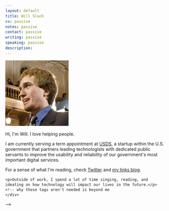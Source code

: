 ```yaml
---
layout: default
title: Will Slack
cv: passive
notes: passive
contact: passive
writing: passive
speaking: passive
description:
---
```


<div class="row marketing">
	<div class="col-sm-4">
	<img  class="img-circle avatar" alt="Will Slack" src="assets/img/headshot.jpg" style="width: 200px;">
	</div>
	<div itemscope itemtype="http://data-vocabulary.org/Person" class="col-sm-8">
	<p class="lead" markdown="1">Hi, I'm <span itemprop="name">Will</span>. I love helping people.</p>
	<p>I am currently serving a term appointment at <a href="https://usds.gov/">USDS</a>, a startup within the U.S. government that partners leading technologists with dedicated public servants to improve the usability and reliability of our government's most important digital services.</p>
	<p>For a sense of what I'm reading, check <a href="https://twitter.com/wslack">Twitter</a> and <a href="https://slackfeed.blogspot.com">my links blog</a>.</p>

	<p>Outside of work, I spend a lot of time singing, reading, and ideating on how technology will impact our lives in the future.</p>
	<!-- why these tags aren't needed is beyond me
	</div>
</div> -->
